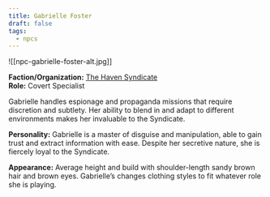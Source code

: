 ```yaml
---
title: Gabrielle Foster
draft: false
tags:
  - npcs
---
```

![[npc-gabrielle-foster-alt.jpg]]

**Faction/Organization:** [The Haven Syndicate](the-haven-syndicate.md)<br>
**Role:** Covert Specialist

Gabrielle handles espionage and propaganda missions that require discretion and subtlety. Her ability to blend in and adapt to different environments makes her invaluable to the Syndicate.
	
**Personality:** Gabrielle is a master of disguise and manipulation, able to gain trust and extract information with ease. Despite her secretive nature, she is fiercely loyal to the Syndicate.

**Appearance:** Average height and build with shoulder-length sandy brown hair and brown eyes. Gabrielle’s changes clothing styles to fit whatever role she is playing.